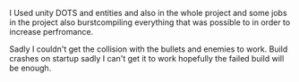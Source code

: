 I Used unity DOTS and entities and also in the whole project and some jobs in the project also burstcompiling everything that was possible to in order to increase perfromance.

Sadly I couldn't get the collision with the bullets and enemies to work.
Build crashes on startup sadly I can't get it to work hopefully the failed build will be enough.

